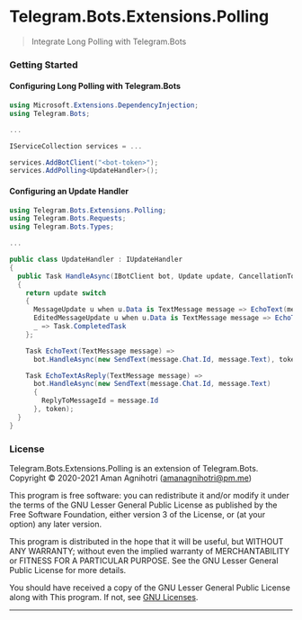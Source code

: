 # Telegram.Bots.Extensions.Polling

> Integrate Long Polling with Telegram.Bots

### Getting Started

#### Configuring Long Polling with Telegram.Bots

```cs
using Microsoft.Extensions.DependencyInjection;
using Telegram.Bots;

...

IServiceCollection services = ...

services.AddBotClient("<bot-token>");
services.AddPolling<UpdateHandler>();
```

#### Configuring an Update Handler

```cs
using Telegram.Bots.Extensions.Polling;
using Telegram.Bots.Requests;
using Telegram.Bots.Types;

...

public class UpdateHandler : IUpdateHandler
{
  public Task HandleAsync(IBotClient bot, Update update, CancellationToken token)
  {
    return update switch
    {
      MessageUpdate u when u.Data is TextMessage message => EchoText(message),
      EditedMessageUpdate u when u.Data is TextMessage message => EchoTextAsReply(message),
      _ => Task.CompletedTask
    };

    Task EchoText(TextMessage message) =>
      bot.HandleAsync(new SendText(message.Chat.Id, message.Text), token);

    Task EchoTextAsReply(TextMessage message) =>
      bot.HandleAsync(new SendText(message.Chat.Id, message.Text)
      {
        ReplyToMessageId = message.Id
      }, token);
  }
}
```

### License

Telegram.Bots.Extensions.Polling is an extension of Telegram.Bots.  
Copyright © 2020-2021  Aman Agnihotri (amanagnihotri@pm.me)

This program is free software: you can redistribute it and/or modify
it under the terms of the GNU Lesser General Public License as published
by the Free Software Foundation, either version 3 of the License, or
(at your option) any later version.

This program is distributed in the hope that it will be useful,
but WITHOUT ANY WARRANTY; without even the implied warranty of
MERCHANTABILITY or FITNESS FOR A PARTICULAR PURPOSE.  See the
GNU Lesser General Public License for more details.

You should have received a copy of the GNU Lesser General Public License
along with This program.  If not, see [GNU Licenses](https://www.gnu.org/licenses/).

---

